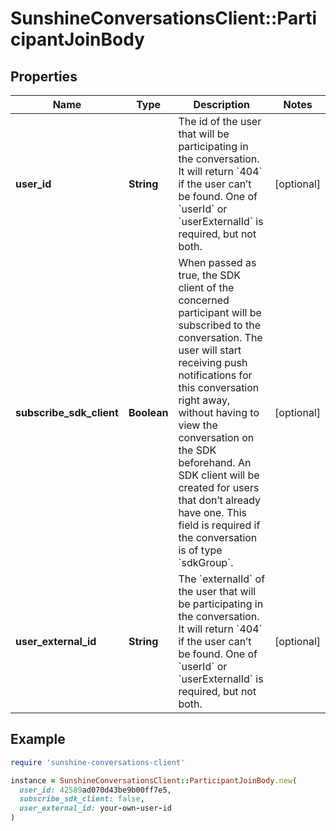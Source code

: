 # SunshineConversationsClient::ParticipantJoinBody

## Properties

| Name | Type | Description | Notes |
| ---- | ---- | ----------- | ----- |
| **user_id** | **String** | The id of the user that will be participating in the conversation. It will return &#x60;404&#x60; if the user can’t be found. One of &#x60;userId&#x60; or &#x60;userExternalId&#x60; is required, but not both. | [optional] |
| **subscribe_sdk_client** | **Boolean** | When passed as true, the SDK client of the concerned participant will be subscribed to the conversation. The user will start receiving push notifications for this conversation right away, without having to view the conversation on the SDK beforehand. An SDK client will be created for users that don’t already have one. This field is required if the conversation is of type &#x60;sdkGroup&#x60;. | [optional] |
| **user_external_id** | **String** | The &#x60;externalId&#x60; of the user that will be participating in the conversation. It will return &#x60;404&#x60; if the user can’t be found. One of &#x60;userId&#x60; or &#x60;userExternalId&#x60; is required, but not both. | [optional] |

## Example

```ruby
require 'sunshine-conversations-client'

instance = SunshineConversationsClient::ParticipantJoinBody.new(
  user_id: 42589ad070d43be9b00ff7e5,
  subscribe_sdk_client: false,
  user_external_id: your-own-user-id
)
```

